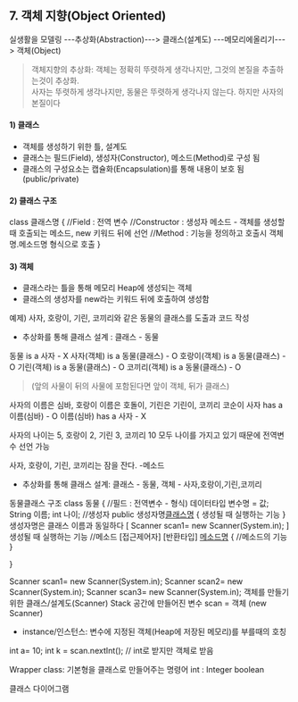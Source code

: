 ## 7. 객체 지향(Object Oriented)

실생활을 모델링 ---추상화(Abstraction)---> 클래스(설계도) ---메모리에올리기---> 객체(Object)

> 객체지향의 추상화: 객체는 정확히 뚜렷하게 생각나지만, 그것의 본질을 추출하는것이 추상화.<br>사자는 뚜렷하게 생각나지만, 동물은 뚜렷하게 생각나지 않는다. 하지만 사자의 본질이다

#### 1) 클래스
- 객체를 생성하기 위한 틀, 설계도
- 클래스는 필드(Field), 생성자(Constructor), 메소드(Method)로 구성 됨
- 클래스의 구성요소는 캡슐화(Encapsulation)를 통해 내용이 보호 됨(public/private)

#### 2) 클래스 구조
class 클래스명 {
	//Field : 전역 변수
	//Constructor : 생성자 메소드 - 객체를 생성할 때 호출되는 메소드, new 키워드 뒤에 선언
	//Method : 기능을 정의하고 호출시 객체명.메소드명 형식으로 호출
}

#### 3) 객체
- 클래스라는 틀을 통해 메모리 Heap에 생성되는 객체
- 클래스의 생성자를 new라는 키워드 뒤에 호출하여 생성함



예제) 사자, 호랑이, 기린, 코끼리와 같은 동물의 클래스를 도출과 코드 작성
- 추상화를 통해 클래스 설계 : 클래스 - 동물

동물 is a 사자 - X
사자(객체) is a 동물(클래스) - O 
호랑이(객체) is a 동물(클래스) - O 
기린(객체) is a 동물(클래스) - O 
코끼리(객체) is a 동물(클래스) - O 
> (앞의 사물이 뒤의 사물에 포함된다면 앞이 객체, 뒤가 클래스)

사자의 이름은 심바, 호랑이 이름은 호돌이, 기린은 기린이, 코끼리 코순이
사자 has a 이름(심바) - O
이름(심바) has a 사자 - X

사자의 나이는 5, 호랑이 2, 기린 3, 코끼리 10
모두 나이를 가지고 있기 때문에 전역변수 선언 가능

사자, 호랑이, 기린, 코끼리는 잠을 잔다. -메소드


- 추상화를 통해 클래스 설계: 클래스 - 동물, 객체 - 사자,호랑이,기린,코끼리

동물클래스 구조
class 동물 {
	//필드 : 전역변수 - 형식) 데이터타입 변수명 = 값;
	String 이름;
	int 나이;
	//생성자
	public 생성자명[클래스명]() {
	생성될 때 실행하는 기능
	}
	생성자명은 클래스 이름과 동일하다 [ Scanner scan1= new Scanner(System.in); ]
	생성될 때 실행하는 기능
	//메소드
	[접근제어자] [반환타입] [메소드명]() {
	//메소드의 기능
	}	
	
}




Scanner scan1= new Scanner(System.in);
Scanner scan2= new Scanner(System.in);
Scanner scan3= new Scanner(System.in);
객체를 만들기 위한 클래스/설계도(Scanner) Stack 공간에 만들어진 변수 scan = 객체 (new Scanner)

- instance/인스턴스: 변수에 지정된 객체(Heap에 저장된 메모리)를 부를때의 호칭

int a= 10; 
int k = scan.nextInt(); // int로 받지만 객체로 받음

Wrapper class: 기본형을 클래스로 만들어주는 명령어
int : Integer
boolean


클래스 다이어그램
